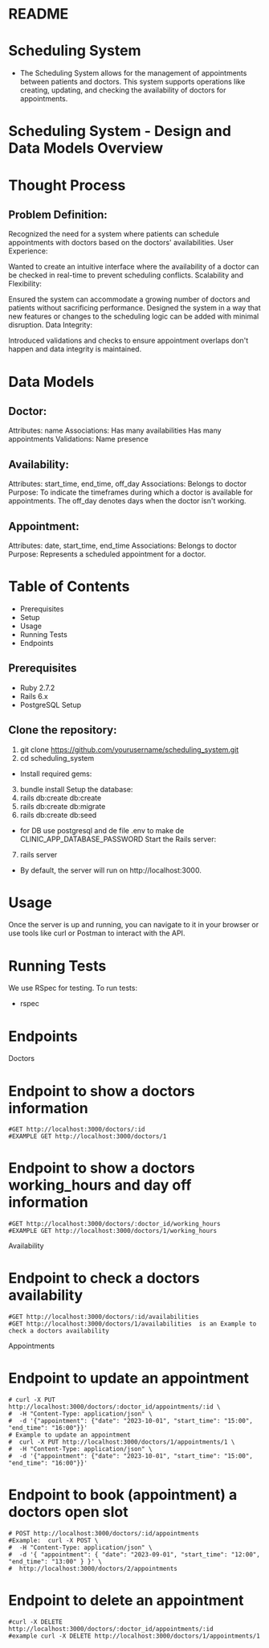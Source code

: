 # README
# Scheduling System
* The Scheduling System allows for the management of appointments between patients and doctors. This system supports operations like creating, updating, and checking the availability of doctors for appointments.

# Scheduling System - Design and Data Models Overview
# Thought Process
## Problem Definition:

Recognized the need for a system where patients can schedule appointments with doctors based on the doctors' availabilities.
User Experience:

Wanted to create an intuitive interface where the availability of a doctor can be checked in real-time to prevent scheduling conflicts.
Scalability and Flexibility:

Ensured the system can accommodate a growing number of doctors and patients without sacrificing performance.
Designed the system in a way that new features or changes to the scheduling logic can be added with minimal disruption.
Data Integrity:

Introduced validations and checks to ensure appointment overlaps don't happen and data integrity is maintained.
# Data Models
## Doctor:

Attributes: name
Associations:
Has many availabilities
Has many appointments
Validations: Name presence

## Availability:

Attributes: start_time, end_time, off_day
Associations:
Belongs to doctor
Purpose: To indicate the timeframes during which a doctor is available for appointments. The off_day denotes days when the doctor isn't working.

## Appointment:

Attributes: date, start_time, end_time
Associations:
Belongs to doctor
Purpose: Represents a scheduled appointment for a doctor.

# Table of Contents
* Prerequisites
* Setup
* Usage
* Running Tests
* Endpoints

## Prerequisites
- Ruby 2.7.2
- Rails 6.x
- PostgreSQL
Setup
## Clone the repository:
1. git clone https://github.com/yourusername/scheduling_system.git
2. cd scheduling_system
* Install required gems:
3. bundle install
Setup the database:
4. rails db:create db:create
5. rails db:create db:migrate
6. rails db:create db:seed
* for DB use postgresql and de file .env to make de CLINIC_APP_DATABASE_PASSWORD
Start the Rails server:
7. rails server
* By default, the server will run on http://localhost:3000.

# Usage
Once the server is up and running, you can navigate to it in your browser or use tools like curl or Postman to interact with the API.

# Running Tests
We use RSpec for testing. To run tests:
- rspec
# Endpoints
Doctors
# Endpoint to show a doctors information
    #GET http://localhost:3000/doctors/:id
    #EXAMPLE GET http://localhost:3000/doctors/1
# Endpoint to show a doctors working_hours and day off information
    #GET http://localhost:3000/doctors/:doctor_id/working_hours
    #EXAMPLE GET http://localhost:3000/doctors/1/working_hours
Availability
# Endpoint to check a doctors availability
    #GET http://localhost:3000/doctors/:id/availabilities
    #GET http://localhost:3000/doctors/1/availabilities  is an Example to check a doctors availability
Appointments
# Endpoint to update an appointment
    # curl -X PUT http://localhost:3000/doctors/:doctor_id/appointments/:id \
    #  -H "Content-Type: application/json" \
    #  -d '{"appointment": {"date": "2023-10-01", "start_time": "15:00", "end_time": "16:00"}}'
    # Example to update an appointment
    #  curl -X PUT http://localhost:3000/doctors/1/appointments/1 \  
    #  -H "Content-Type: application/json" \
    #  -d '{"appointment": {"date": "2023-10-01", "start_time": "15:00", "end_time": "16:00"}}'
# Endpoint to book (appointment) a doctors open slot
    # POST http://localhost:3000/doctors/:id/appointments
    #Example:  curl -X POST \
    #  -H "Content-Type: application/json" \
    #  -d '{ "appointment": { "date": "2023-09-01", "start_time": "12:00", "end_time": "13:00" } }' \
    #  http://localhost:3000/doctors/2/appointments
# Endpoint to delete an appointment
    #curl -X DELETE http://localhost:3000/doctors/:doctor_id/appointments/:id
    #example curl -X DELETE http://localhost:3000/doctors/1/appointments/1

